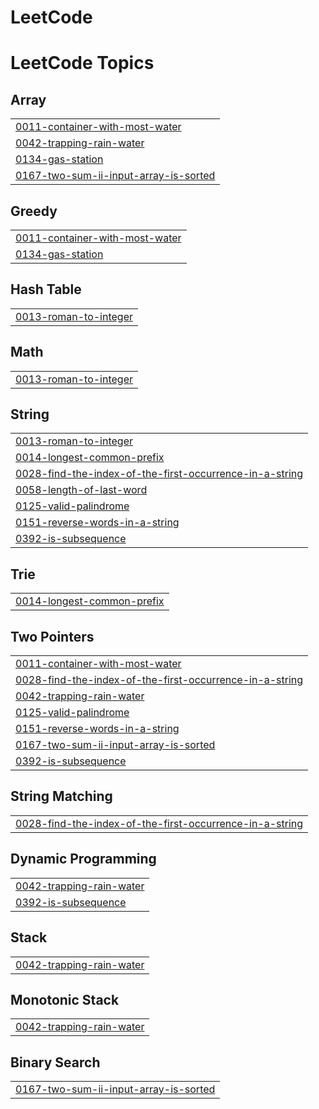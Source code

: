 # LeetCode
<!---LeetCode Topics Start-->
# LeetCode Topics
## Array
|  |
| ------- |
| [0011-container-with-most-water](https://github.com/ignite-code/LeetCode/tree/master/0011-container-with-most-water) |
| [0042-trapping-rain-water](https://github.com/ignite-code/LeetCode/tree/master/0042-trapping-rain-water) |
| [0134-gas-station](https://github.com/ignite-code/LeetCode/tree/master/0134-gas-station) |
| [0167-two-sum-ii-input-array-is-sorted](https://github.com/ignite-code/LeetCode/tree/master/0167-two-sum-ii-input-array-is-sorted) |
## Greedy
|  |
| ------- |
| [0011-container-with-most-water](https://github.com/ignite-code/LeetCode/tree/master/0011-container-with-most-water) |
| [0134-gas-station](https://github.com/ignite-code/LeetCode/tree/master/0134-gas-station) |
## Hash Table
|  |
| ------- |
| [0013-roman-to-integer](https://github.com/ignite-code/LeetCode/tree/master/0013-roman-to-integer) |
## Math
|  |
| ------- |
| [0013-roman-to-integer](https://github.com/ignite-code/LeetCode/tree/master/0013-roman-to-integer) |
## String
|  |
| ------- |
| [0013-roman-to-integer](https://github.com/ignite-code/LeetCode/tree/master/0013-roman-to-integer) |
| [0014-longest-common-prefix](https://github.com/ignite-code/LeetCode/tree/master/0014-longest-common-prefix) |
| [0028-find-the-index-of-the-first-occurrence-in-a-string](https://github.com/ignite-code/LeetCode/tree/master/0028-find-the-index-of-the-first-occurrence-in-a-string) |
| [0058-length-of-last-word](https://github.com/ignite-code/LeetCode/tree/master/0058-length-of-last-word) |
| [0125-valid-palindrome](https://github.com/ignite-code/LeetCode/tree/master/0125-valid-palindrome) |
| [0151-reverse-words-in-a-string](https://github.com/ignite-code/LeetCode/tree/master/0151-reverse-words-in-a-string) |
| [0392-is-subsequence](https://github.com/ignite-code/LeetCode/tree/master/0392-is-subsequence) |
## Trie
|  |
| ------- |
| [0014-longest-common-prefix](https://github.com/ignite-code/LeetCode/tree/master/0014-longest-common-prefix) |
## Two Pointers
|  |
| ------- |
| [0011-container-with-most-water](https://github.com/ignite-code/LeetCode/tree/master/0011-container-with-most-water) |
| [0028-find-the-index-of-the-first-occurrence-in-a-string](https://github.com/ignite-code/LeetCode/tree/master/0028-find-the-index-of-the-first-occurrence-in-a-string) |
| [0042-trapping-rain-water](https://github.com/ignite-code/LeetCode/tree/master/0042-trapping-rain-water) |
| [0125-valid-palindrome](https://github.com/ignite-code/LeetCode/tree/master/0125-valid-palindrome) |
| [0151-reverse-words-in-a-string](https://github.com/ignite-code/LeetCode/tree/master/0151-reverse-words-in-a-string) |
| [0167-two-sum-ii-input-array-is-sorted](https://github.com/ignite-code/LeetCode/tree/master/0167-two-sum-ii-input-array-is-sorted) |
| [0392-is-subsequence](https://github.com/ignite-code/LeetCode/tree/master/0392-is-subsequence) |
## String Matching
|  |
| ------- |
| [0028-find-the-index-of-the-first-occurrence-in-a-string](https://github.com/ignite-code/LeetCode/tree/master/0028-find-the-index-of-the-first-occurrence-in-a-string) |
## Dynamic Programming
|  |
| ------- |
| [0042-trapping-rain-water](https://github.com/ignite-code/LeetCode/tree/master/0042-trapping-rain-water) |
| [0392-is-subsequence](https://github.com/ignite-code/LeetCode/tree/master/0392-is-subsequence) |
## Stack
|  |
| ------- |
| [0042-trapping-rain-water](https://github.com/ignite-code/LeetCode/tree/master/0042-trapping-rain-water) |
## Monotonic Stack
|  |
| ------- |
| [0042-trapping-rain-water](https://github.com/ignite-code/LeetCode/tree/master/0042-trapping-rain-water) |
## Binary Search
|  |
| ------- |
| [0167-two-sum-ii-input-array-is-sorted](https://github.com/ignite-code/LeetCode/tree/master/0167-two-sum-ii-input-array-is-sorted) |
<!---LeetCode Topics End-->